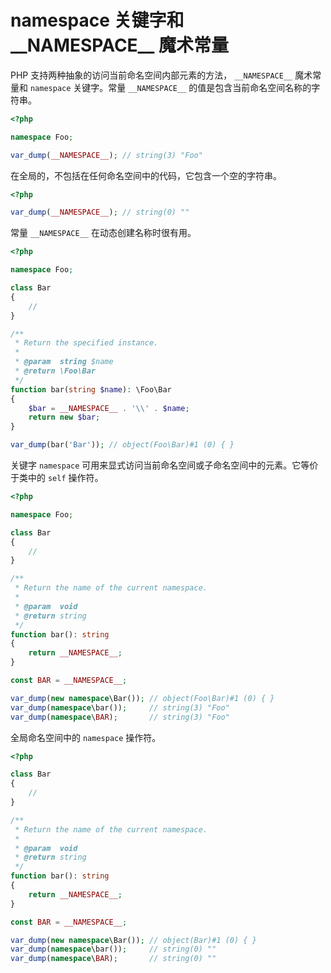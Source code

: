 # namespace 关键字和 \_\_NAMESPACE\_\_ 魔术常量

PHP 支持两种抽象的访问当前命名空间内部元素的方法， `__NAMESPACE__` 魔术常量和 `namespace` 关键字。常量 `__NAMESPACE__` 的值是包含当前命名空间名称的字符串。

```php
<?php

namespace Foo;

var_dump(__NAMESPACE__); // string(3) "Foo"

```

在全局的，不包括在任何命名空间中的代码，它包含一个空的字符串。

```php
<?php

var_dump(__NAMESPACE__); // string(0) ""

```

常量 `__NAMESPACE__` 在动态创建名称时很有用。

```php
<?php

namespace Foo;

class Bar
{
    //
}

/**
 * Return the specified instance.
 *
 * @param  string $name
 * @return \Foo\Bar
 */
function bar(string $name): \Foo\Bar
{
    $bar = __NAMESPACE__ . '\\' . $name;
    return new $bar;
}

var_dump(bar('Bar')); // object(Foo\Bar)#1 (0) { }

```

关键字 `namespace` 可用来显式访问当前命名空间或子命名空间中的元素。它等价于类中的 `self` 操作符。

```php
<?php

namespace Foo;

class Bar
{
    //
}

/**
 * Return the name of the current namespace.
 *
 * @param  void
 * @return string
 */
function bar(): string
{
    return __NAMESPACE__;
}

const BAR = __NAMESPACE__;

var_dump(new namespace\Bar()); // object(Foo\Bar)#1 (0) { }
var_dump(namespace\bar());     // string(3) "Foo"
var_dump(namespace\BAR);       // string(3) "Foo"

```

全局命名空间中的 `namespace` 操作符。

```php
<?php

class Bar
{
    //
}

/**
 * Return the name of the current namespace.
 *
 * @param  void
 * @return string
 */
function bar(): string
{
    return __NAMESPACE__;
}

const BAR = __NAMESPACE__;

var_dump(new namespace\Bar()); // object(Bar)#1 (0) { }
var_dump(namespace\bar());     // string(0) ""
var_dump(namespace\BAR);       // string(0) ""

```

